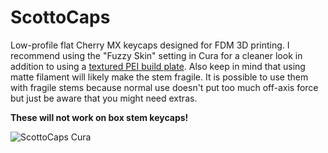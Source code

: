 # ScottoCaps

Low-profile flat Cherry MX keycaps designed for FDM 3D printing. I recommend using the "Fuzzy Skin" setting in Cura for a cleaner look in addition to using a [textured PEI build plate](https://amzn.to/43r18ka). Also keep in mind that using matte filament will likely make the stem fragile. It is possible to use them with fragile stems because normal use doesn't put too much off-axis force but just be aware that you might need extras.

**These will not work on box stem keycaps!**

![ScottoCaps Cura](https://github.com/joe-scotto/scottokeebs/assets/8194147/9a27fbba-cf94-45f1-961d-28b70be86ccf)
